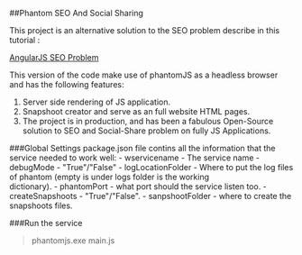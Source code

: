 ##Phantom SEO And Social Sharing

This project is an alternative solution to the SEO problem describe in this tutorial :

[AngularJS SEO Problem](http://www.codeproject.com/Articles/1084523/AngularJS-Social-Sharing-And-SEO)

This version of the code make use of phantomJS as a headless browser and has the following features:
1) Server side rendering of JS application.
2) Snapshoot creator and serve as an full website HTML pages.
3) The project is in production, and has been a fabulous Open-Source solution to SEO and Social-Share problem on fully 	  JS Applications.


###Global Settings
package.json file contins all the information that the service needed to work well:
	- wservicename - The service name
    - debugMode - "True"/"False"
    - logLocationFolder - Where to put the log files of phantom (empty is under logs folder is the working 		
       dictionary).
    - phantomPort - what port should the service listen too.
    - createSnapshoots - "True"/"False".
    - sanpshootFolder - where to create the snapshoots files.



###Run the service
> phantomjs.exe main.js






